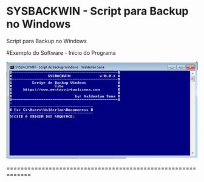# SYSBACKWIN - Script para Backup no Windows

Script para Backup no Windows

#Exemplo do Software - Inicio do Programa

![image](https://github.com/WalderlanSena/sysbackwin/blob/master/Exemploimg01.png)

=============================================================
